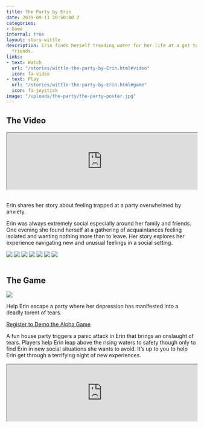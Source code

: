 ```yaml
---
title: The Party by Erin
date: 2019-09-11 20:50:00 Z
categories:
- Game
internal: true
layout: story-wittle
description: Erin finds herself treading water for her life at a get together of close
  friends.
links:
- text: Watch
  url: "/stories/wittle-the-party-by-Erin.html#video"
  icon: fa-video
- text: Play
  url: "/stories/wittle-the-party-by-Erin.html#game"
  icon: fa-joystick
image: "/uploads/the-party/the-party-poster.jpg"
---
```


<h2 id="video">The Video</h2>
<figure class="image is-1by1" style="margin:0px">
<iframe class="has-ratio" width="100%" height="auto" src="https://youtube.com/embed/UPFRXMPfEQs" allowfullscreen></iframe>
</figure>
<br>
<p class="is-size-4 has-text-weight-light">
Erin shares her story about feeling trapped at a party overwhelmed by anxiety.  
</p>

Erin was always extremely social especially around her family and friends. One evening she found herself at a gathering of acquaintances feeling isolated and wanting nothing more than to leave. Her story explores her experience navigating new and unusual feelings in a social setting.  

<img src="{{site.baseurl}}/uploads/the-party/the-party-story-02-800x800.jpg">
<img src="{{site.baseurl}}/uploads/the-party/the-party-story-04-800x800.jpg">
<img src="{{site.baseurl}}/uploads/the-party/the-party-story-05-800x800.jpg">
<img src="{{site.baseurl}}/uploads/the-party/the-party-story-06-800x800.jpg">
<img src="{{site.baseurl}}/uploads/the-party/the-party-story-07-800x800.jpg">
<img src="{{site.baseurl}}/uploads/the-party/the-party-story-08-800x800.jpg">
<img src="{{site.baseurl}}/uploads/the-party/the-party-story-01-800x800.jpg">
<br>
<br>

<h2 id="game">The Game</h2>
<img src="{{site.baseurl}}/uploads/the-party/the-party-game-800x800.jpg">

<p class="is-size-4 has-text-weight-light">
Help Erin escape a party where her depression has manifested into a deadly torent of tears. 
</p>
<p>
  <a class="button is-info is-rounded" href="https://forms.gle/QbHyTiv3RgB8tzhD6">
    Register to Demo the Alpha Game
  </a>
</p>

A fun house party triggers a panic attack in Erin that brings an onslaught of tears. Players help Erin leap above the rising waters to safety though only to find Erin in new social situations she wants to avoid. It’s up to you to help Erin get through a terrifying night of new experiences.   

<figure class="image is-16by9" style="margin:0px">
<iframe class="has-ratio" width="100%" height="auto" src="https://youtube.com/embed/QHFjpLYBdzo" allowfullscreen></iframe>
</figure>


